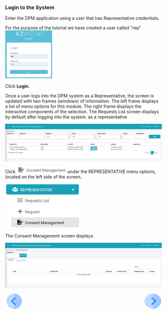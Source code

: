 ### Login to the System

Enter the DPM application using a user that has Representative credentials.

For the purpose of the tutorial we have created a user called "rep"
<img src="../images/rep_login.png" width="30%" height="30%">                         

Click **Login**.

Once a user logs into the DPM system as a Representative, the screen is updated with two frames (windows) of information. The left frame displays a list of menu options for this module. The right frame displays the interactive components of the selection. The Requests List screen displays by default after logging into the system. as a representative

![image](../images/08_1_Consent_RepConsent_Landing.jpg)      

Click ![image](../images/08_ICON_ConsentManagement.png) under the REPRESENTATIVE menu options, located on the left side of the screen. 

![image](../images/08_5_Consent_RepConsent_LeftPanel.jpg)    

The Consent Management screen displays.

![image](../images/08_2_Consent_RepConsent_Landing.jpg)     



[![Previous](../images/Previous.png)]( 07_01_Representative_Consent_Tutorial.md)[<img align="right" width="60" height="54" src="../images/Next.png">](07_03_Representative_View_Consents.md)
